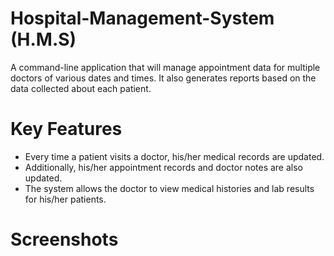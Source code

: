 # Hospital-Management-System (H.M.S)

A command-line application that will manage appointment data for multiple doctors of various dates and times. It also generates reports based on the data collected about each patient. 


# Key Features

- Every time a patient visits a doctor, his/her medical records are updated. 
- Additionally, his/her appointment records and doctor notes are also updated.
- The system allows the doctor to view medical histories and lab results for his/her patients.

# Screenshots
